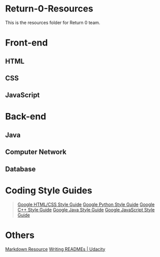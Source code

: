 # Return-0-Resources
This is the resources folder for Return 0 team.
# Front-end
## HTML
## CSS
## JavaScript

# Back-end
## Java
## Computer Network
## Database

# Coding Style Guides
>[Google HTML/CSS Style Guide](https://google.github.io/styleguide/htmlcssguide.html)
>[Google Python Style Guide](https://google.github.io/styleguide/pyguide.html)
>[Google C++ Style Guide](https://google.github.io/styleguide/cppguide.html)
>[Google Java Style Guide](https://google.github.io/styleguide/javaguide.html)
>[Google JavaScript Style Guide](https://google.github.io/styleguide/jsguide.html)

# Others
[Markdown Resource](https://guides.github.com/features/mastering-markdown/)
[Writing READMEs | Udacity](https://www.udacity.com/course/writing-readmes--ud777)
